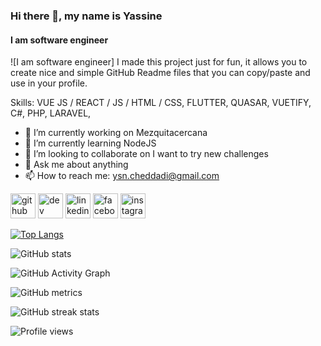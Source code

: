 ### Hi there 👋, my name is Yassine
#### I am software engineer
![I am software engineer]
I made this project just for fun, it allows you to create nice and simple GitHub Readme files that you can copy/paste and use in your profile.

Skills: VUE JS / REACT / JS / HTML / CSS, FLUTTER, QUASAR, VUETIFY, C#, PHP, LARAVEL,

- 🔭 I’m currently working on Mezquitacercana 
- 🌱 I’m currently learning NodeJS 
- 👯 I’m looking to collaborate on I want to try new challenges 
- 💬 Ask me about anything 
- 📫 How to reach me: ysn.cheddadi@gmail.com 


[<img src='https://cdn.jsdelivr.net/npm/simple-icons@3.0.1/icons/github.svg' alt='github' height='40'>](https://github.com/YassineChe)  [<img src='https://cdn.jsdelivr.net/npm/simple-icons@3.0.1/icons/dev-dot-to.svg' alt='dev' height='40'>](https://dev.to/yassineche)  [<img src='https://cdn.jsdelivr.net/npm/simple-icons@3.0.1/icons/linkedin.svg' alt='linkedin' height='40'>](https://www.linkedin.com/in//yassine-cheddadi//)  [<img src='https://cdn.jsdelivr.net/npm/simple-icons@3.0.1/icons/facebook.svg' alt='facebook' height='40'>](https://www.facebook.com/ysn.cheddadi)  [<img src='https://cdn.jsdelivr.net/npm/simple-icons@3.0.1/icons/instagram.svg' alt='instagram' height='40'>](https://www.instagram.com/yassine_cheddadi/)  

[![Top Langs](https://github-readme-stats.vercel.app/api/top-langs/?username=YassineChe)](https://github.com/anuraghazra/github-readme-stats)

![GitHub stats](https://github-readme-stats.vercel.app/api?username=YassineChe&show_icons=true)  

![GitHub Activity Graph](https://activity-graph.herokuapp.com/graph?username=YassineChe)  

![GitHub metrics](https://metrics.lecoq.io/YassineChe)  

![GitHub streak stats](https://streak-stats.demolab.com/?user=YassineChe)  

![Profile views](https://gpvc.arturio.dev/YassineChe)  
